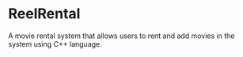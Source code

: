 # ReelRental
A movie rental system that allows users to rent and add movies in the system using C++ language.
